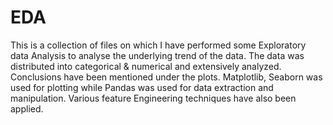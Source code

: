 # EDA
This is a collection of files on which I have performed some Exploratory data Analysis to analyse the underlying trend of the data. The data was distributed into categorical & 
numerical and extensively analyzed. Conclusions have been mentioned under the plots. Matplotlib, Seaborn was used for plotting while Pandas was used for data extraction and manipulation. Various feature Engineering techniques have also been applied.
